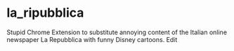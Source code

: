 # la_ripubblica

Stupid Chrome Extension to substitute annoying content of the Italian online newspaper La Repubblica with funny Disney cartoons. Edit

